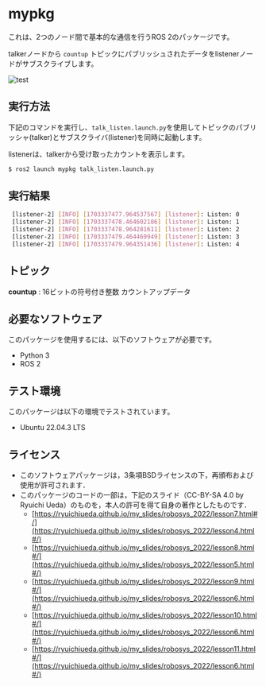 # mypkg
これは、2つのノード間で基本的な通信を行うROS 2のパッケージです。

talkerノードから `countup` トピックにパブリッシュされたデータをlistenerノードがサブスクライブします。

![test](https://github.com/harusolidbrave/mypkg/actions/workflows/test.yml/badge.svg)

## 実行方法

下記のコマンドを実行し、`talk_listen.launch.py`を使用してトピックのパブリッシャ(talker)とサブスクライバ(listener)を同時に起動します。

listenerは、talkerから受け取ったカウントを表示します。
   ```bash
   $ ros2 launch mypkg talk_listen.launch.py
   ```

## 実行結果
   ```bash
    [listener-2] [INFO] [1703337477.964537567] [listener]: Listen: 0
    [listener-2] [INFO] [1703337478.464602186] [listener]: Listen: 1
    [listener-2] [INFO] [1703337478.964281611] [listener]: Listen: 2
    [listener-2] [INFO] [1703337479.464469949] [listener]: Listen: 3
    [listener-2] [INFO] [1703337479.964351436] [listener]: Listen: 4
   ```
## トピック

**countup**
: 16ビットの符号付き整数 カウントアップデータ


## 必要なソフトウェア

このパッケージを使用するには、以下のソフトウェアが必要です。

- Python 3
- ROS 2

## テスト環境

このパッケージは以下の環境でテストされています。

- Ubuntu 22.04.3 LTS

## ライセンス
 * このソフトウェアパッケージは，3条項BSDライセンスの下，再頒布および使用が許可されます．
 * このパッケージのコードの一部は，下記のスライド（CC-BY-SA 4.0 by Ryuichi Ueda）のものを，本人の許可を得て自身の著作としたものです．
      * [https://ryuichiueda.github.io/my_slides/robosys_2022/lesson7.html#/](https://ryuichiueda.github.io/my_slides/robosys_2022/lesson4.html#/)
      * [https://ryuichiueda.github.io/my_slides/robosys_2022/lesson8.html#/](https://ryuichiueda.github.io/my_slides/robosys_2022/lesson5.html#/)
      * [https://ryuichiueda.github.io/my_slides/robosys_2022/lesson9.html#/](https://ryuichiueda.github.io/my_slides/robosys_2022/lesson6.html#/)
      * [https://ryuichiueda.github.io/my_slides/robosys_2022/lesson10.html#/](https://ryuichiueda.github.io/my_slides/robosys_2022/lesson6.html#/)
      * [https://ryuichiueda.github.io/my_slides/robosys_2022/lesson11.html#/](https://ryuichiueda.github.io/my_slides/robosys_2022/lesson6.html#/)
